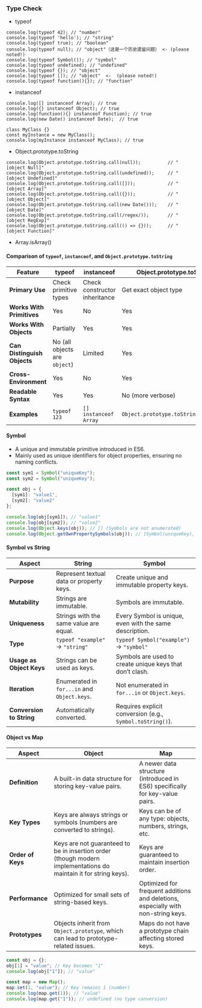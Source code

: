 ### Type Check

- typeof

```    
console.log(typeof 42); // "number"
console.log(typeof 'hello'); // "string"
console.log(typeof true); // "boolean"
console.log(typeof null); // "object"（这是一个历史遗留问题） <- (please noted!)
console.log(typeof Symbol()); // "symbol"
console.log(typeof undefined); // "undefined"
console.log(typeof {}); // "object"
console.log(typeof []); // "object"  <-  (please noted!)
console.log(typeof function(){}); // "function"
```
- instanceof

```
console.log([] instanceof Array); // true
console.log({} instanceof Object); // true
console.log(function(){} instanceof Function); // true
console.log(new Date() instanceof Date);  // true

class MyClass {}
const myInstance = new MyClass();
console.log(myInstance instanceof MyClass); // true
```

- Object.prototype.toString

```
console.log(Object.prototype.toString.call(null));          // "[object Null]"
console.log(Object.prototype.toString.call(undefined));     // "[object Undefined]"
console.log(Object.prototype.toString.call([]));            // "[object Array]"
console.log(Object.prototype.toString.call({}));            // "[object Object]"
console.log(Object.prototype.toString.call(new Date()));    // "[object Date]"
console.log(Object.prototype.toString.call(/regex/));       // "[object RegExp]"
console.log(Object.prototype.toString.call(() => {}));      // "[object Function]"

```

- Array.isArray()


#### Comparison of `typeof`, `instanceof`, and `Object.prototype.toString`

| **Feature**                | **typeof**                    | **instanceof**                 | **Object.prototype.toString**       |
|-----------------------------|-------------------------------|---------------------------------|-------------------------------------|
| **Primary Use**             | Check primitive types         | Check constructor inheritance  | Get exact object type              |
| **Works With Primitives**   | Yes                          | No                              | Yes                                |
| **Works With Objects**      | Partially                    | Yes                             | Yes                                |
| **Can Distinguish Objects** | No (all objects are `object`) | Limited                         | Yes                                |
| **Cross-Environment**       | Yes                          | No                              | Yes                                |
| **Readable Syntax**         | Yes                          | Yes                             | No (more verbose)                  |
| **Examples**                | `typeof 123`                 | `[] instanceof Array`          | `Object.prototype.toString.call([])` |


#### Symbol

- A unique and immutable primitive introduced in ES6.
- Mainly used as unique identifiers for object properties, ensuring no naming conflicts.

```javascript
const sym1 = Symbol("uniqueKey");
const sym2 = Symbol("uniqueKey");

const obj = {
  [sym1]: "value1",
  [sym2]: "value2"
};

console.log(obj[sym1]); // "value1"
console.log(obj[sym2]); // "value2"
console.log(Object.keys(obj)); // [] (Symbols are not enumerated)
console.log(Object.getOwnPropertySymbols(obj)); // [Symbol(uniqueKey), Symbol(uniqueKey)]

```

#### Symbol vs String
| **Aspect**               | **String**                                   | **Symbol**                                    |
|--------------------------|---------------------------------------------|---------------------------------------------|
| **Purpose**              | Represent textual data or property keys.    | Create unique and immutable property keys.   |
| **Mutability**           | Strings are immutable.                      | Symbols are immutable.                      |
| **Uniqueness**           | Strings with the same value are equal.      | Every Symbol is unique, even with the same description. |
| **Type**                 | `typeof "example"` → `"string"`             | `typeof Symbol("example")` → `"symbol"`     |
| **Usage as Object Keys** | Strings can be used as keys.                | Symbols are used to create unique keys that don’t clash. |
| **Iteration**            | Enumerated in `for...in` and `Object.keys`. | Not enumerated in `for...in` or `Object.keys`. |
| **Conversion to String** | Automatically converted.                    | Requires explicit conversion (e.g., `Symbol.toString()`). |




#### Object vs Map
| **Aspect**      | **Object**                                                                 | **Map**                                                                                 |
|------------------|---------------------------------------------------------------------------|---------------------------------------------------------------------------------------|
| **Definition**   | A built-in data structure for storing key-value pairs.                   | A newer data structure (introduced in ES6) specifically for key-value pairs.          |
| **Key Types**    | Keys are always strings or symbols (numbers are converted to strings).   | Keys can be of any type: objects, numbers, strings, etc.                              |
| **Order of Keys**| Keys are not guaranteed to be in insertion order (though modern implementations do maintain it for string keys). | Keys are guaranteed to maintain insertion order.                                      |
| **Performance**  | Optimized for small sets of string-based keys.                           | Optimized for frequent additions and deletions, especially with non-string keys.      |
| **Prototypes**   | Objects inherit from `Object.prototype`, which can lead to prototype-related issues. | Maps do not have a prototype chain affecting stored keys.                             |

```javascript
const obj = {};
obj[1] = "value"; // Key becomes "1"
console.log(obj["1"]); // "value"

const map = new Map();
map.set(1, "value"); // Key remains 1 (number)
console.log(map.get(1)); // "value"
console.log(map.get("1")); // undefined (no type conversion)
```
